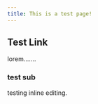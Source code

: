 ```yaml
---
title: This is a test page!
---
```

## Test Link

lorem.......

### test sub

testing inline editing.